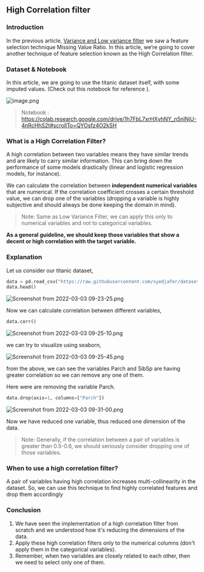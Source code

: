 ## High Correlation filter

### Introduction

In the previous article, [Variance and Low variance filter](https://blog.learnml.xyz/variance-and-low-variance-filter) we saw a feature selection technique Missing Value Ratio. In this article, we’re going to cover another technique of feature selection known as the High Correlation filter.

### Dataset & Notebook
In this article, we are going to use the titanic dataset itself, with some imputed values. (Check out this notebook for reference ).


![image.png](https://cdn.hashnode.com/res/hashnode/image/upload/v1646279383310/UJREnYq6O.png)

> Notebook : https://colab.research.google.com/drive/1h7FbL7xrHXyhNY_n5nlNjU-4nRcHhS2t#scrollTo=QYOsfz4O2kSH

### What  is a High Correlation Filter?

A high correlation between two variables means they have similar trends and are likely to carry similar information. This can bring down the performance of some models drastically (linear and logistic regression models, for instance).

We can calculate the correlation between **independent numerical variables** that are numerical. If the correlation coefficient crosses a certain threshold value, we can drop one of the variables (dropping a variable is highly subjective and should always be done keeping the domain in mind).

> Note: Same as Low Variance Filter, we can apply this only to numerical variables and not to categorical variables.

**As a general guideline, we should keep those variables that show a decent or high correlation with the target variable.**

### Explanation

Let us consider our titanic dataset,

```python
data = pd.read_csv("https://raw.githubusercontent.com/syedjafer/datasets/main/titanic.csv")
data.head()
```

![Screenshot from 2022-03-03 09-23-25.png](https://cdn.hashnode.com/res/hashnode/image/upload/v1646279646982/_9AnXWAhu.png)

Now we can calculate correlation between different variables, 

```python
data.corr()
```


![Screenshot from 2022-03-03 09-25-10.png](https://cdn.hashnode.com/res/hashnode/image/upload/v1646279723627/MLob_i55o.png)

we can try to visualize using seaborn, 


![Screenshot from 2022-03-03 09-25-45.png](https://cdn.hashnode.com/res/hashnode/image/upload/v1646279757101/qO3ZpnyT7.png)

from the above, we can see the variables Parch and SibSp are having greater correlation so we can remove any one of them. 

Here were are removing the variable Parch. 

```python
data.drop(axis=1, columns=["Parch"])
```

![Screenshot from 2022-03-03 09-31-00.png](https://cdn.hashnode.com/res/hashnode/image/upload/v1646280073378/_uUv4eWRs.png)

Now we have reduced one variable, thus reduced one dimension of the data. 

> Note: Generally, if the correlation between a pair of variables is greater than 0.5-0.6, we should seriously consider dropping one of those variables.


### When to use a high correlation filter?

A pair of variables having high correlation increases multi-collinearity in the dataset. So, we can use this technique to find highly correlated features and drop them accordingly


### Conclusion
1. We have seen the implementation of a high correlation filter from scratch and we understood how it's reducing the dimensions of the data.
2. Apply these high correlation filters only to the numerical columns (don't apply them in the categorical variables).
3. Remember, when two variables are closely related to each other, then we need to select only one of them.


